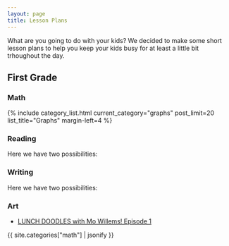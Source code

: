```yaml
---
layout: page
title: Lesson Plans
---
```


What are you going to do with your kids?  We decided to make some short lesson plans to help you keep your kids busy for at least a little bit trhoughout the day.

## First Grade

### Math

  {% include category_list.html current_category="graphs" post_limit=20 list_title="Graphs" margin-left=4 %}
 
 
### Reading

Here we have two possibilities:

### Writing

Here we have two possibilities:

### Art

* [LUNCH DOODLES with Mo Willems! Episode 1](https://www.youtube.com/watch?v=RmzjCPQv3y8)

{{ site.categories["math"] | jsonify  }}